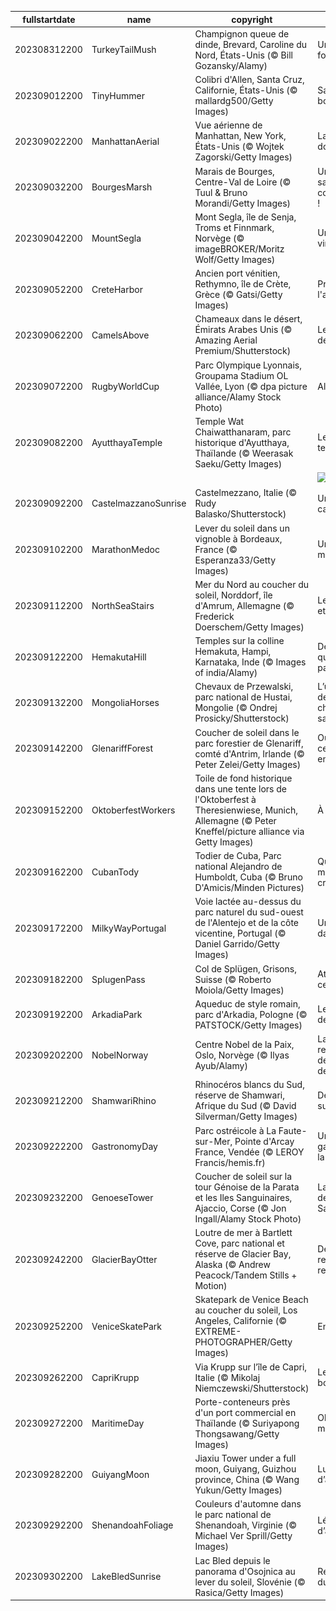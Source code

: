 |fullstartdate|name|copyright|title|image|
|--|--|--|--|--|
202308312200|TurkeyTailMush|Champignon queue de dinde, Brevard, Caroline du Nord, États-Unis (© Bill Gozansky/Alamy)|Un petit tour en forêt ?|![](/fr-FR/2023/09/202308312200TurkeyTailMush.jpg)|
202309012200|TinyHummer|Colibri d'Allen, Santa Cruz, Californie, États-Unis (© mallardg500/Getty Images)|Savourer une boisson florale|![](/fr-FR/2023/09/202309012200TinyHummer.jpg)|
202309022200|ManhattanAerial|Vue aérienne de Manhattan, New York, États-Unis (© Wojtek Zagorski/Getty Images)|La ville qui ne dort jamais !|![](/fr-FR/2023/09/202309022200ManhattanAerial.jpg)|
202309032200|BourgesMarsh|Marais de Bourges, Centre-Val de Loire (© Tuul & Bruno Morandi/Getty Images)|Une immersion sauvage au cœur de la cité !|![](/fr-FR/2023/09/202309032200BourgesMarsh.jpg)|
202309042200|MountSegla|Mont Segla, île de Senja, Troms et Finnmark, Norvège (© imageBROKER/Moritz Wolf/Getty Images)|Un paysage virtuel ou réel ?|![](/fr-FR/2023/09/202309042200MountSegla.jpg)|
202309052200|CreteHarbor|Ancien port vénitien, Rethymno, île de Crète, Grèce (© Gatsi/Getty Images)|Prêt à jeter l'ancre ?|![](/fr-FR/2023/09/202309052200CreteHarbor.jpg)|
202309062200|CamelsAbove|Chameaux dans le désert, Émirats Arabes Unis (© Amazing Aerial Premium/Shutterstock)|Le Roi du désert !|![](/fr-FR/2023/09/202309062200CamelsAbove.jpg)|
202309072200|RugbyWorldCup|Parc Olympique Lyonnais, Groupama Stadium OL Vallée, Lyon (© dpa picture alliance/Alamy Stock Photo)|Allez les bleus !|![](/fr-FR/2023/09/202309072200RugbyWorldCup.jpg)|
202309082200|AyutthayaTemple|Temple Wat Chaiwatthanaram, parc historique d'Ayutthaya, Thaïlande (© Weerasak Saeku/Getty Images)|Les ruines d'un temple royal|![](/fr-FR/2023/09/202309082200AyutthayaTemple.jpg)|
||||![](/fr-FR/2023/09/.jpg)|
202309092200|CastelmazzanoSunrise|Castelmezzano, Italie (© Rudy Balasko/Shutterstock)|Un paysage de carte postale|![](/fr-FR/2023/09/202309092200CastelmazzanoSunrise.jpg)|
202309102200|MarathonMedoc|Lever du soleil dans un vignoble à Bordeaux, France (© Esperanza33/Getty Images)|Un vignoble millénaire|![](/fr-FR/2023/09/202309102200MarathonMedoc.jpg)|
202309112200|NorthSeaStairs|Mer du Nord au coucher du soleil, Norddorf, île d'Amrum, Allemagne (© Frederick Doerschem/Getty Images)|Le ciel, le soleil et la mer…|![](/fr-FR/2023/09/202309112200NorthSeaStairs.jpg)|
202309122200|HemakutaHill|Temples sur la colline Hemakuta, Hampi, Karnataka, Inde (© Images of india/Alamy)|Des murmures qui viennent du passé|![](/fr-FR/2023/09/202309122200HemakutaHill.jpg)|
202309132200|MongoliaHorses|Chevaux de Przewalski, parc national de Hustai, Mongolie (© Ondrej Prosicky/Shutterstock)|L’un des derniers chevaux sauvages|![](/fr-FR/2023/09/202309132200MongoliaHorses.jpg)|
202309142200|GlenariffForest|Coucher de soleil dans le parc forestier de Glenariff, comté d'Antrim, Irlande (© Peter Zelei/Getty Images)|Où se trouvent ces arbres enchevêtrés ?|![](/fr-FR/2023/09/202309142200GlenariffForest.jpg)|
202309152200|OktoberfestWorkers|Toile de fond historique dans une tente lors de l'Oktoberfest à Theresienwiese, Munich, Allemagne (© Peter Kneffel/picture alliance via Getty Images)|À votre santé !|![](/fr-FR/2023/09/202309152200OktoberfestWorkers.jpg)|
202309162200|CubanTody|Todier de Cuba, Parc national Alejandro de Humboldt, Cuba (© Bruno D'Amicis/Minden Pictures)|Quelle est cette mignonne créature ?|![](/fr-FR/2023/09/202309162200CubanTody.jpg)|
202309172200|MilkyWayPortugal|Voie lactée au-dessus du parc naturel du sud-ouest de l'Alentejo et de la côte vicentine, Portugal (© Daniel Garrido/Getty Images)|Un arc-en-ciel dans la nuit|![](/fr-FR/2023/09/202309172200MilkyWayPortugal.jpg)|
202309182200|SplugenPass|Col de Splügen, Grisons, Suisse (© Roberto Moiola/Getty Images)|Attachez vos ceintures !|![](/fr-FR/2023/09/202309182200SplugenPass.jpg)|
202309192200|ArkadiaPark|Aqueduc de style romain, parc d'Arkadia, Pologne (© PATSTOCK/Getty Images)|Les gardiens de l’eau|![](/fr-FR/2023/09/202309192200ArkadiaPark.jpg)|
202309202200|NobelNorway|Centre Nobel de la Paix, Oslo, Norvège (© Ilyas Ayub/Alamy)|La reconnaissance des défenseurs de la paix|![](/fr-FR/2023/09/202309202200NobelNorway.jpg)|
202309212200|ShamwariRhino|Rhinocéros blancs du Sud, réserve de Shamwari, Afrique du Sud  (© David Silverman/Getty Images)|Des géants en sursis|![](/fr-FR/2023/09/202309212200ShamwariRhino.jpg)|
202309222200|GastronomyDay|Parc ostréicole à La Faute-sur-Mer, Pointe d'Arcay France, Vendée (© LEROY Francis/hemis.fr)|Une histoire de gastronomie à la française|![](/fr-FR/2023/09/202309222200GastronomyDay.jpg)|
202309232200|GenoeseTower|Coucher de soleil sur la tour Génoise de la Parata et les Iles Sanguinaires, Ajaccio, Corse (© Jon Ingall/Alamy Stock Photo)|La gardienne des Îles Sanguinaires|![](/fr-FR/2023/09/202309232200GenoeseTower.jpg)|
202309242200|GlacierBayOtter|Loutre de mer à Bartlett Cove, parc national et réserve de Glacier Bay, Alaska (© Andrew Peacock/Tandem Stills + Motion)|Détente, restauration et relaxation !|![](/fr-FR/2023/09/202309242200GlacierBayOtter.jpg)|
202309252200|VeniceSkatePark|Skatepark de Venice Beach au coucher du soleil, Los Angeles, Californie (© EXTREME-PHOTOGRAPHER/Getty Images)|En roue libre !|![](/fr-FR/2023/09/202309252200VeniceSkatePark.jpg)|
202309262200|CapriKrupp|Via Krupp sur l’île de Capri, Italie (© Mikolaj Niemczewski/Shutterstock)|Le bonheur au bout du chemin|![](/fr-FR/2023/09/202309262200CapriKrupp.jpg)|
202309272200|MaritimeDay|Porte-conteneurs près d'un port commercial en Thaïlande (© Suriyapong Thongsawang/Getty Images)|Ohé, ohé, matelot !|![](/fr-FR/2023/09/202309272200MaritimeDay.jpg)|
202309282200|GuiyangMoon|Jiaxiu Tower under a full moon, Guiyang, Guizhou province, China (© Wang Yukun/Getty Images)|Lune d’automne|![](/fr-FR/2023/09/202309282200GuiyangMoon.jpg)|
202309292200|ShenandoahFoliage|Couleurs d'automne dans le parc national de Shenandoah, Virginie (© Michael Ver Sprill/Getty Images)|Légende d’automne|![](/fr-FR/2023/09/202309292200ShenandoahFoliage.jpg)|
202309302200|LakeBledSunrise|Lac Bled depuis le panorama d'Osojnica au lever du soleil, Slovénie (© Rasica/Getty Images)|Réveil au bord du lac|![](/fr-FR/2023/09/202309302200LakeBledSunrise.jpg)|
